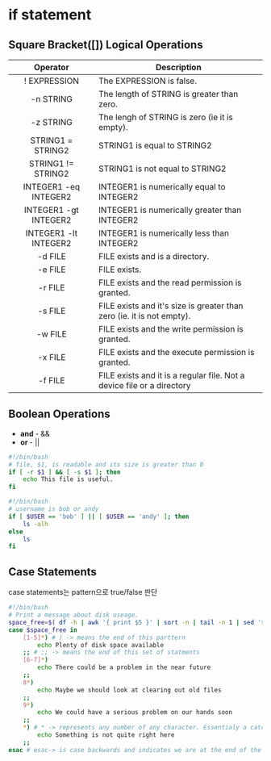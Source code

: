 if statement
===

## Square Bracket([]) Logical Operations
|Operator   |Description   |
|:-:|---|
|! EXPRESSION   |The EXPRESSION is false.   |
|-n STRING   |The length of STRING is greater than zero.   |
|-z STRING   |The lengh of STRING is zero (ie it is empty).   |
|STRING1 = STRING2   |STRING1 is equal to STRING2   |
|STRING1 != STRING2   |STRING1 is not equal to STRING2   |
|INTEGER1 -eq INTEGER2   |INTEGER1 is numerically equal to INTEGER2   |
|INTEGER1 -gt INTEGER2   |INTEGER1 is numerically greater than INTEGER2   |
|INTEGER1 -lt INTEGER2   |INTEGER1 is numerically less than INTEGER2   |
|-d FILE   |FILE exists and is a directory.   |
|-e FILE   |FILE exists.   |
|-r FILE   |FILE exists and the read permission is granted.   |
|-s FILE   |FILE exists and it's size is greater than zero (ie. it is not empty).   |
|-w FILE   |FILE exists and the write permission is granted.   |
|-x FILE   |FILE exists and the execute permission is granted.   |
|-f FILE   |FILE exists and it is a regular file. Not a device file or a directory  |

## Boolean Operations
- **and** - &&
- **or** - ||
```bash
#!/bin/bash
# file, $1, is readable and its size is greater than 0
if [ -r $1 ] && [ -s $1 ]; then
    echo This file is useful.
fi
```
```bash
#!/bin/bash
# username is bob or andy
if [ $USER == 'bob' ] || [ $USER == 'andy' ]; then
    ls -alh
else
    ls
fi
```

## Case Statements
case statements는 pattern으로 true/false 판단
```bash
#!/bin/bash
# Print a message about disk useage.
space_free=$( df -h | awk '{ print $5 }' | sort -n | tail -n 1 | sed 's/%//' )
case $space_free in
    [1-5]*) # ) -> means the end of this parttern
        echo Plenty of disk space available
    ;; # ;; -> means the end of this set of statments
    [6-7]*)
        echo There could be a problem in the near future
    ;;
    8*)
        echo Maybe we should look at clearing out old files
    ;;
    9*)
        echo We could have a serious problem on our hands soon
    ;;
    *) # * -> represents any number of any character. Essentialy a catch all if for if none of the other cases match. It is not necssary but is often used.
        echo Something is not quite right here
    ;;
esac # esac-> is case backwards and indicates we are at the end of the case statement. 
```